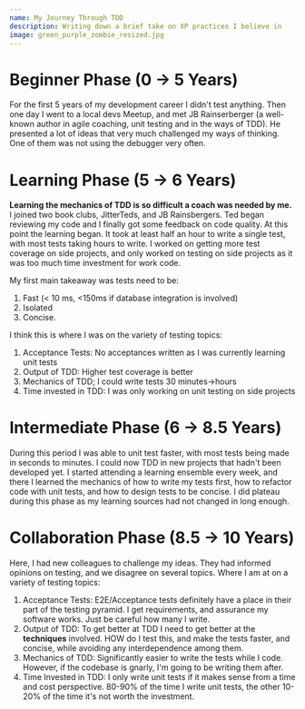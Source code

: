 ```yaml
---
name: My Journey Through TDD
description: Writing down a brief take on XP practices I believe in
image: green_purple_zombie_resized.jpg
---
```


# Beginner Phase (0 -> 5 Years)

For the first 5 years of my development career I didn't test anything. Then one day I went to a local devs Meetup, and met JB Rainserberger 
(a well-known author in agile coaching, unit testing and in the ways of TDD). He presented a lot of ideas that very much challenged my ways of
thinking. One of them was not using the debugger very often.
   
# Learning Phase (5 -> 6 Years)
   
**Learning the mechanics of TDD is so difficult a coach was needed by me.** I joined two book clubs, JitterTeds, and JB Rainsbergers. Ted began reviewing my
code and I finally got some feedback on code quality. At this point the learning began. It took at least half an hour to write a single test, 
with most tests taking hours to write. I worked on getting more test coverage on side projects, and only worked on testing on side projects as it was too 
much time investment for work code.

My first main takeaway was tests need to be:

1. Fast (< 10 ms, <150ms if database integration is involved)  
2. Isolated
3. Concise.
   
I think this is where I was on the variety of testing topics:

1. Acceptance Tests: No acceptances written as I was currently learning unit tests
3. Output of TDD: Higher test coverage is better
4. Mechanics of TDD; I could write tests 30 minutes->hours
5. Time invested in TDD: I was only working on unit testing on side projects

# Intermediate Phase (6 -> 8.5 Years)

During this period I was able to unit test faster, with most tests being made in seconds to minutes. I could now TDD in new projects that 
hadn't been developed yet. I started attending a learning ensemble every week, and there I learned the mechanics of how to write my tests first,
how to refactor code with unit tests, and how to design tests to be concise. I did plateau during this phase as my learning sources had not
changed in long enough.

# Collaboration Phase (8.5 -> 10 Years)

Here, I had new colleagues to challenge my ideas. They had informed opinions on testing, and we disagree on several topics. Where I am at on a variety 
of testing topics:

1. Acceptance Tests: E2E/Acceptance tests definitely have a place in their part of the testing pyramid. I get requirements, and assurance my software works. Just be careful how many I write.
2. Output of TDD: To get better at TDD I need to get better at the **techniques** involved. HOW do I test this, and make the tests faster, and concise, while avoiding any interdependence among them.
3. Mechanics of TDD: Significantly easier to write the tests while I code. However, if the codebase is gnarly, I'm going to be writing them after.
4. Time Invested in TDD: I only write unit tests if it makes sense from a time and cost perspective. 80-90% of the time I write unit tests, the other 10-20% of the time
it's not worth the investment.
